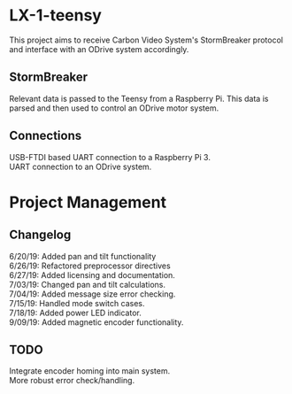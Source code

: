# LX-1-teensy
This project aims to receive Carbon Video System's StormBreaker protocol and interface with an ODrive system accordingly.

## StormBreaker
Relevant data is passed to the Teensy from a Raspberry Pi.  This data is parsed and then used to control an ODrive motor system.

## Connections
USB-FTDI based UART connection to a Raspberry Pi 3. \
UART connection to an ODrive system.

# Project Management
## Changelog
6/20/19: Added pan and tilt functionality \
6/26/19: Refactored preprocessor directives \
6/27/19: Added licensing and documentation. \
7/03/19: Changed pan and tilt calculations. \
7/04/19: Added message size error checking. \
7/15/19: Handled mode switch cases. \
7/18/19: Added power LED indicator. \
9/09/19: Added magnetic encoder functionality.

## TODO
Integrate encoder homing into main system. \
More robust error check/handling.

